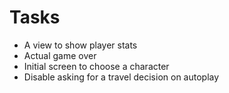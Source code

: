# Tasks
* A view to show player stats
* Actual game over
* Initial screen to choose a character
* Disable asking for a travel decision on autoplay
